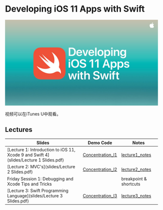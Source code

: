 # Developing iOS 11 Apps with Swift

![](images/iTunes.jpg)

视频可以在iTunes U中观看。

## Lectures


Slides | Demo Code | Notes
------------- | ------------- | -------------
[Lecture 1: Introduction to iOS 11, Xcode 9 and Swift 4](slides/Lecture 1 Slides.pdf)  | [Concentration_l1](code/Concentration_l1)  | [lecture1_notes](notes/lecture_1.md)
[Lecture 2: MVC's](slides/Lecture 2 Slides.pdf)  | [Concentration_l2](code/Concentration_l2)  | [lecture2_notes](notes/lecture_2.md)
Friday Session 1: Debugging and Xcode Tips and Tricks | | breakpoint & shortcuts
[Lecture 3: Swift Programming Language](slides/Lecture 3 Slides.pdf)  | [Concentration_l3](code/Concentration_l3)  | [lecture3_notes](notes/lecture_3.md)

